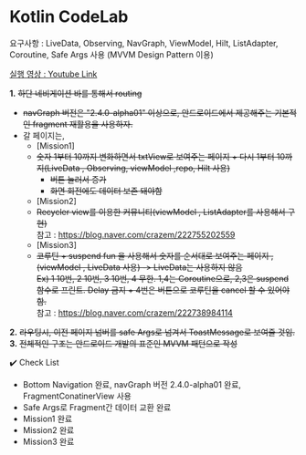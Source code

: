 # Kotlin CodeLab

요구사항 : LiveData, Observing, NavGraph, ViewModel, Hilt, ListAdapter, Coroutine, Safe Args 사용 (MVVM Design Pattern 이용)  

[실행 영상 : Youtube Link](https://youtu.be/NHw9X4qOmdM)  

**1.** ~~하단 네비게이션 바를 통해서 routing~~  
- ~~navGraph 버전은 "2.4.0-alpha01" 이상으로, 안드로이드에서 제공해주는 기본적인 fragment 재활용을 사용하자.~~  
- 갈 페이지는,  
  - [Mission1]  
  - ~~숫자 1부터 10까지 변화하면서 txtView로 보여주는 페이지 + 다시 1부터 10까지(LiveData , Observing, viewModel ,repo, Hilt 사용)~~  
    - ~~버튼 눌러서 증가~~  
    - ~~화면 회전에도 데이터 보존 돼야함~~  
  - [Mission2]
  - ~~Recycler view를 이용한 커뮤니티(viewModel , ListAdapter를 사용해서 구현)~~  
    참고 : https://blog.naver.com/crazem/222755202559   
  - [Mission3]
  - ~~코루틴 + suspend fun 을 사용해서 숫자를 순서대로 보여주는 페이지 , (viewModel , LiveData 사용) -> LiveData는 사용하지 않음~~  
    ~~Ex) 1 10번, 2 10번, 3 10번, 4 무한. 1,4는 Coroutine으로, 2,3은 suspend 함수로 프린트. Delay 금지 + 4번은 버튼으로 코루틴을 cancel 할 수 있어야 함.~~  
	  참고 : https://blog.naver.com/crazem/222738984114   

**2.** ~~라우팅시, 이전 페이지 넘버를 safe Args로 넘겨서 ToastMessage로 보여줄 것임.~~  
**3.** ~~전체적인 구조는 안드로이드 개발의 표준인 MVVM 패턴으로 작성~~  

✔️ Check List  

- Bottom Navigation 완료, navGraph 버전 2.4.0-alpha01 완료, FragmentConatinerView 사용
- Safe Args로 Fragment간 데이터 교환 완료
- Mission1 완료
- Mission2 완료
- Mission3 완료